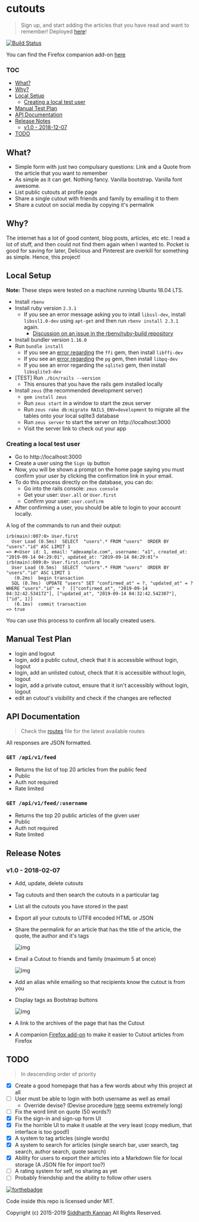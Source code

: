 # cutouts

> Sign up, and start adding the articles that you have read and want to remember! Deployed [here][11]!

[![Build Status][9]][10]

You can find the Firefox companion add-on [here][8]


### TOC

- [What?][1]
- [Why?][2]
- [Local Setup][14]
  - [Creating a local test user][18]
- [Manual Test Plan][3]
- [API Documentation][7]
- [Release Notes][4]
  - [v1.0 - 2018-12-07][5]
- [TODO][6]

## What?

- Simple form with just two compulsary questions: Link and a Quote from the article that you want to remember
- As simple as it can get. Nothing fancy. Vanilla bootstrap. Vanilla font awesome.
- List public cutouts at profile page
- Share a single cutout with friends and family by emailing it to them
- Share a cutout on social media by copying it's permalink

## Why?

The internet has a lot of good content, blog posts, articles, etc etc. I read a lot
of stuff, and then could not find them again when I wanted to. Pocket is good for saving
for later, Delicious and Pinterest are overkill for something as simple. Hence, this 
project!

## Local Setup

**Note:** These steps were tested on a machine running Ubuntu 18.04 LTS.

- Install `rbenv`
- Install ruby version `2.3.1`
  - If you see an error message asking you to intall `libssl-dev`, install
  `libssl1.0-dev` using `apt-get` and then run `rbenv install 2.3.1` again.
    - [Discussion on an issue in the rbenv/ruby-build repository][15]
- Install bundler version `1.16.0`
- Run `bundle install`
  - If you see an [error regarding][16] the `ffi` gem, then install `libffi-dev`
  - If you see an [error regarding][17] the `pg` gem, then install `libpq-dev`
  - If you see an error regarding the `sqlite3` gem, then install
  `libsqlite3-dev`
- [TEST] Run `./bin/rails --version`
  - This ensures that you have the rails gem installed locally
- Install `zeus` (the recommended development server)
    - `gem install zeus`
    - Run `zeus start` in a window to start the zeus server
    - Run `zeus rake db:migrate RAILS_ENV=development` to migrate all the tables
    onto your local sqlite3 database
    - Run `zeus server` to start the server on http://localhost:3000
    - Visit the server link to check out your app

### Creating a local test user

- Go to http://localhost:3000
- Create a user using the `Sign Up` button
- Now, you will be shown a prompt on the home page saying you must confirm your
user by clicking the confirmation link in your email.
- To do this process directly on the database, you can do:
  - Go into the rails console: `zeus console`
  - Get your user: `User.all` or `User.first`
  - Confirm your user: `user.confirm`
- After confirming a user, you should be able to login to your account locally.

A log of the commands to run and their output:

```irb
irb(main):007:0> User.first
  User Load (0.5ms)  SELECT  "users".* FROM "users"  ORDER BY "users"."id" ASC LIMIT 1
=> #<User id: 1, email: "a@example.com", username: "a1", created_at: "2019-09-14 04:29:01", updated_at: "2019-09-14 04:29:01">
irb(main):009:0> User.first.confirm
  User Load (0.5ms)  SELECT  "users".* FROM "users"  ORDER BY "users"."id" ASC LIMIT 1
   (0.2ms)  begin transaction
  SQL (0.7ms)  UPDATE "users" SET "confirmed_at" = ?, "updated_at" = ? WHERE "users"."id" = ?  [["confirmed_at", "2019-09-14 04:32:42.534172"], ["updated_at", "2019-09-14 04:32:42.542307"], ["id", 1]]
   (6.1ms)  commit transaction
=> true
```

You can use this process to confirm all locally created users.

## Manual Test Plan

- login and logout
- login, add a public cutout, check that it is accessible without login, logout
- login, add an unlisted cutout, check that it is accessible without login, logout
- login, add a private cutout, ensure that it isn't accessibly without login,
    logout
- edit an cutout's visibility and check if the changes are reflected

## API Documentation

> Check the [routes][13] file for the latest available routes

All responses are JSON formatted.

### `GET /api/v1/feed`

- Returns the list of top 20 articles from the public feed
- Public
- Auth not required
- Rate limited

### `GET /api/v1/feed/:username`

- Returns the top 20 public articles of the given user
- Public
- Auth not required
- Rate limited

## Release Notes

### v1.0 - 2018-02-07

- Add, update, delete cutouts
- Tag cutouts and then search the cutouts in a particular tag
- List all the cutouts you have stored in the past
- Export all your cutouts to UTF8 encoded HTML or JSON
- Share the permalink for an article that has the title of the article, the
    quote, the author and it's tags

    ![img](./img/v1_1.png)

- Email a Cutout to friends and family (maximum 5 at once)

    ![img](./img/v1_2.png)

- Add an alias while emailing so that recipients know the cutout is from you
- Display tags as Bootstrap buttons

    ![img](./img/v1_3.png)

- A link to the archives of the page that has the Cutout
- A companion 
    [Firefox add-on][8]
    to make it easier to Cutout articles from Firefox

## TODO

> In descending order of priority

- [x] Create a good homepage that has a few words about why this project at all
- [ ] User must be able to login with both username as well as email
	- Override devise? (Devise procedure [here][12] seems extremely long)
- [ ] Fix the word limit on quote (50 words?)
- [x] Fix the sign-in and sign-up form UI
- [x] Fix the horrible UI to make it usable at the very least (copy medium, that interface is too good!)
- [x] A system to tag articles (single words)
- [x] A system to search for articles (single search bar, user search, tag search, author search, quote search)
- [x] Ability for users to export their articles into a Markdown file for local storage (A JSON file for import too?)
- [ ] A rating system for self, no sharing as yet
- [ ] Probably friendship and the ability to follow other users

[![forthebadge](http://forthebadge.com/images/badges/made-with-ruby.svg)](http://forthebadge.com)

Code inside this repo is licensed under MIT.

Copyright (c) 2015-2019 [Siddharth Kannan](http://icyflame.github.io) All Rights Reserved.

[1]: #what
[2]: #why
[3]: #manual-test-plan
[4]: #release-notes
[5]: #v10---2018-02-07
[6]: #todo
[7]: #api-documentation
[8]: https://addons.mozilla.org/en-US/firefox/addon/cutouts-firefox-extension/
[9]: https://travis-ci.org/icyflame/cutouts.svg?branch=master
[10]: https://travis-ci.org/icyflame/cutouts
[11]: https://cutouts.siddharthkannan.in
[12]: https://github.com/plataformatec/devise/wiki/How-To:-Allow-users-to-sign-in-using-their-username-or-email-address
[13]: https://github.com/icyflame/cutouts/blob/add-api-documentation/config/routes.rb
[14]: #local-setup
[15]: https://github.com/rbenv/ruby-build/issues/1215#issuecomment-399687588
[16]: https://stackoverflow.com/a/43926527/2080089
[17]: https://stackoverflow.com/a/46914751/2080089
[18]: #creating-a-local-test-user

